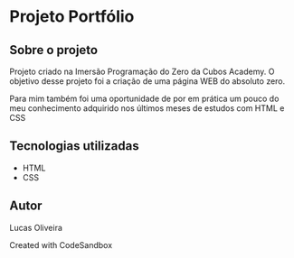 <h1 align="start"> Projeto Portfólio </h1>

<h2 align="start"> Sobre o projeto </h2>

<p> Projeto criado na Imersão Programação do Zero da Cubos Academy. O objetivo desse projeto foi a criação de uma página WEB do absoluto zero.</p>
<p>  Para mim também foi uma oportunidade de por em prática um pouco do meu conhecimento adquirido nos últimos meses de estudos com HTML e CSS </p>

<h2 align="start"> Tecnologias utilizadas </h2>

<ul>
<li>
HTML
</li>
<li>
CSS
</li>
</ul>

<h2 align="start"> Autor </h2>

<p> Lucas Oliveira </p>
<a href="https://www.linkedin.com/in/lucas-oliveira-5b8a5532/" target="_blank" rel="noopener noreferrer"></a>

Created with CodeSandbox
